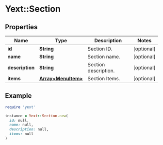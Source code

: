# Yext::Section

## Properties

| Name | Type | Description | Notes |
| ---- | ---- | ----------- | ----- |
| **id** | **String** | Section ID. | [optional] |
| **name** | **String** | Section name. | [optional] |
| **description** | **String** | Section description. | [optional] |
| **items** | [**Array&lt;MenuItem&gt;**](MenuItem.md) | Section Items. | [optional] |

## Example

```ruby
require 'yext'

instance = Yext::Section.new(
  id: null,
  name: null,
  description: null,
  items: null
)
```

